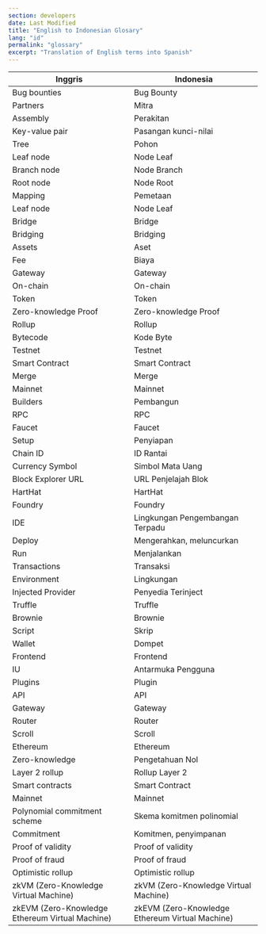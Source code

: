 ```yaml
---
section: developers
date: Last Modified
title: "English to Indonesian Glosary"
lang: "id"
permalink: "glossary"
excerpt: "Translation of English terms into Spanish"
---
```


| Inggris                                         | Indonesia                                       |
| ----------------------------------------------- | ----------------------------------------------- |
| Bug bounties                                    | Bug Bounty                                      |
| Partners                                        | Mitra                                           |
| Assembly                                        | Perakitan                                       |
| Key-value pair                                  | Pasangan kunci-nilai                            |
| Tree                                            | Pohon                                           |
| Leaf node                                       | Node Leaf                                       |
| Branch node                                     | Node Branch                                     |
| Root node                                       | Node Root                                       |
| Mapping                                         | Pemetaan                                        |
| Leaf node                                       | Node Leaf                                       |
| Bridge                                          | Bridge                                          |
| Bridging                                        | Bridging                                        |
| Assets                                          | Aset                                            |
| Fee                                             | Biaya                                           |
| Gateway                                         | Gateway                                         |
| On-chain                                        | On-chain                                        |
| Token                                           | Token                                           |
| Zero-knowledge Proof                            | Zero-knowledge Proof                            |
| Rollup                                          | Rollup                                          |
| Bytecode                                        | Kode Byte                                       |
| Testnet                                         | Testnet                                         |
| Smart Contract                                  | Smart Contract                                  |
| Merge                                           | Merge                                           |
| Mainnet                                         | Mainnet                                         |
| Builders                                        | Pembangun                                       |
| RPC                                             | RPC                                             |
| Faucet                                          | Faucet                                          |
| Setup                                           | Penyiapan                                       |
| Chain ID                                        | ID Rantai                                       |
| Currency Symbol                                 | Simbol Mata Uang                                |
| Block Explorer URL                              | URL Penjelajah Blok                             |
| HartHat                                         | HartHat                                         |
| Foundry                                         | Foundry                                         |
| IDE                                             | Lingkungan Pengembangan Terpadu                 |
| Deploy                                          | Mengerahkan, meluncurkan                        |
| Run                                             | Menjalankan                                     |
| Transactions                                    | Transaksi                                       |
| Environment                                     | Lingkungan                                      |
| Injected Provider                               | Penyedia Terinject                              |
| Truffle                                         | Truffle                                         |
| Brownie                                         | Brownie                                         |
| Script                                          | Skrip                                           |
| Wallet                                          | Dompet                                          |
| Frontend                                        | Frontend                                        |
| IU                                              | Antarmuka Pengguna                              |
| Plugins                                         | Plugin                                          |
| API                                             | API                                             |
| Gateway                                         | Gateway                                         |
| Router                                          | Router                                          |
| Scroll                                          | Scroll                                          |
| Ethereum                                        | Ethereum                                        |
| Zero-knowledge                                  | Pengetahuan Nol                                 |
| Layer 2 rollup                                  | Rollup Layer 2                                  |
| Smart contracts                                 | Smart Contract                                  |
| Mainnet                                         | Mainnet                                         |
| Polynomial commitment scheme                    | Skema komitmen polinomial                       |
| Commitment                                      | Komitmen, penyimpanan                           |
| Proof of validity                               | Proof of validity                               |
| Proof of fraud                                  | Proof of fraud                                  |
| Optimistic rollup                               | Optimistic rollup                               |
| zkVM (Zero-Knowledge Virtual Machine)           | zkVM (Zero-Knowledge Virtual Machine)           |
| zkEVM (Zero-Knowledge Ethereum Virtual Machine) | zkEVM (Zero-Knowledge Ethereum Virtual Machine) |
